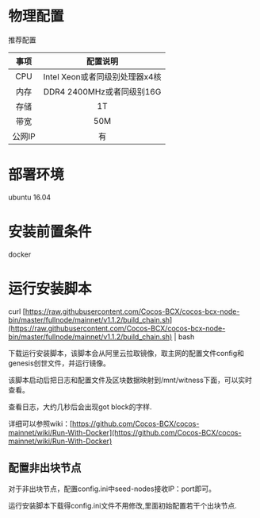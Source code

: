# 物理配置
推荐配置

| 事项 | 配置说明 | 
|:----:|:----:|
| CPU | Intel Xeon或者同级别处理器x4核 | 
| 内存 | DDR4 2400MHz或者同级别16G | 
| 存储 | 1T | 
| 带宽 | 50M | 
| 公网IP | 有 | 

# 部署环境
ubuntu 16.04

# 安装前置条件
docker

# 运行安装脚本
curl [https://raw.githubusercontent.com/Cocos-BCX/cocos-bcx-node-bin/master/fullnode/mainnet/v1.1.2/build_chain.sh](https://raw.githubusercontent.com/Cocos-BCX/cocos-bcx-node-bin/master/fullnode/mainnet/v1.1.2/build_chain.sh) | bash

下载运行安装脚本，该脚本会从阿里云拉取镜像，取主网的配置文件config和genesis创世文件，并运行镜像。

该脚本启动后把日志和配置文件及区块数据映射到/mnt/witness下面，可以实时查看。

查看日志，大约几秒后会出现got block的字样.

详细可以参照wiki：[https://github.com/Cocos-BCX/cocos-mainnet/wiki/Run-With-Docker](https://github.com/Cocos-BCX/cocos-mainnet/wiki/Run-With-Docker)

## 配置非出块节点
对于非出块节点，配置config.ini中seed-nodes接收IP：port即可。

运行安装脚本下载得config.ini文件不用修改,里面初始配置若干个出块节点.

# 







